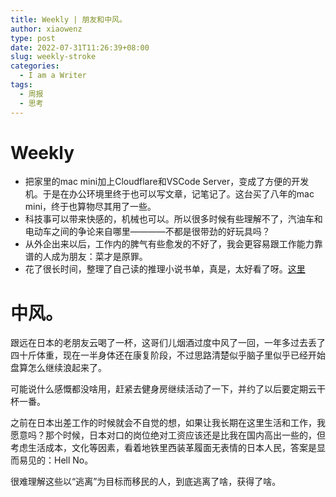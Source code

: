 ```yaml
---
title: Weekly | 朋友和中风。
author: xiaowenz
type: post
date: 2022-07-31T11:26:39+08:00
slug: weekly-stroke
categories:
  - I am a Writer
tags:
  - 周报
  - 思考
---
```


# **Weekly**

  * 把家里的mac mini加上Cloudflare和VSCode Server，变成了方便的开发机。于是在办公环境里终于也可以写文章，记笔记了。这台买了八年的mac mini，终于也算物尽其用了一些。
  * 科技事可以带来快感的，机械也可以。所以很多时候有些理解不了，汽油车和电动车之间的争论来自哪里————不都是很带劲的好玩具吗？
  * 从外企出来以后，工作内的脾气有些愈发的不好了，我会更容易跟工作能力靠谱的人成为朋友：菜才是原罪。
  * 花了很长时间，整理了自己读的推理小说书单，真是，太好看了呀。[这里](/read/read-detective)

# **中风。**

跟远在日本的老朋友云喝了一杯，这哥们儿烟酒过度中风了一回，一年多过去丢了四十斤体重，现在一半身体还在康复阶段，不过思路清楚似乎脑子里似乎已经开始盘算怎么继续浪起来了。

可能说什么感慨都没啥用，赶紧去健身房继续活动了一下，并约了以后要定期云干杯一番。

之前在日本出差工作的时候就会不自觉的想，如果让我长期在这里生活和工作，我愿意吗？那个时候，日本对口的岗位绝对工资应该还是比我在国内高出一些的，但考虑生活成本，文化等因素，看着地铁里西装革履面无表情的日本人民，答案是显而易见的：Hell No。

很难理解这些以“逃离”为目标而移民的人，到底逃离了啥，获得了啥。
